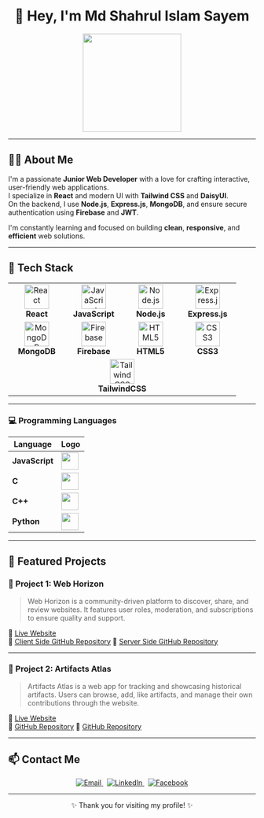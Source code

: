 <h1 align="center">👋 Hey, I'm Md Shahrul Islam Sayem</h1>

<div align="center">
  <img src="https://i.ibb.co/tTthpnFs/Your-paragraph-text-1.jpg" height="200" />
</div>

---

## 🧑‍💻 About Me

I'm a passionate **Junior Web Developer** with a love for crafting interactive, user-friendly web applications.  
I specialize in **React** and modern UI with **Tailwind CSS** and **DaisyUI**.  
On the backend, I use **Node.js**, **Express.js**, **MongoDB**, and ensure secure authentication using **Firebase** and **JWT**.

I'm constantly learning and focused on building **clean**, **responsive**, and **efficient** web solutions.

---

## 🚀 Tech Stack

<table align="center">
  <tr>
    <td align="center" width="100">
      <img src="https://cdn.jsdelivr.net/gh/devicons/devicon/icons/react/react-original.svg" height="50" alt="React"/><br><b>React</b>
    </td>
    <td align="center" width="100">
      <img src="https://cdn.jsdelivr.net/gh/devicons/devicon/icons/javascript/javascript-original.svg" height="50" alt="JavaScript"/><br><b>JavaScript</b>
    </td>
    <td align="center" width="100">
      <img src="https://cdn.jsdelivr.net/gh/devicons/devicon/icons/nodejs/nodejs-original.svg" height="50" alt="Node.js"/><br><b>Node.js</b>
    </td>
    <td align="center" width="100">
      <img src="https://cdn.jsdelivr.net/gh/devicons/devicon/icons/express/express-original.svg" height="50" alt="Express.js"/><br><b>Express.js</b>
    </td>
  </tr>
  <tr>
    <td align="center" width="100">
      <img src="https://cdn.jsdelivr.net/gh/devicons/devicon/icons/mongodb/mongodb-original.svg" height="50" alt="MongoDB"/><br><b>MongoDB</b>
    </td>
    <td align="center" width="100">
      <img src="https://cdn.jsdelivr.net/gh/devicons/devicon/icons/firebase/firebase-plain.svg" height="50" alt="Firebase"/><br><b>Firebase</b>
    </td>
    <td align="center" width="100">
      <img src="https://cdn.jsdelivr.net/gh/devicons/devicon/icons/html5/html5-original.svg" height="50" alt="HTML5"/><br><b>HTML5</b>
    </td>
    <td align="center" width="100">
      <img src="https://cdn.jsdelivr.net/gh/devicons/devicon/icons/css3/css3-original.svg" height="50" alt="CSS3"/><br><b>CSS3</b>
    </td>
  </tr>
  <tr>
    <td align="center" colspan="4">
      <img src="https://cdn.jsdelivr.net/gh/devicons/devicon/icons/tailwindcss/tailwindcss-original-wordmark.svg" height="50" alt="TailwindCSS"/><br><b>TailwindCSS</b>
    </td>
  </tr>
</table>

---

### 💻 Programming Languages

<div align="center">

| Language | Logo |
|----------|------|
| <b>JavaScript</b> | <img src="https://cdn.jsdelivr.net/gh/devicons/devicon/icons/javascript/javascript-original.svg" height="35" /> |
| <b>C</b>           | <img src="https://cdn.jsdelivr.net/gh/devicons/devicon/icons/c/c-original.svg" height="35" /> |
| <b>C++</b>         | <img src="https://cdn.jsdelivr.net/gh/devicons/devicon/icons/cplusplus/cplusplus-original.svg" height="35" /> |
| <b>Python</b>      | <img src="https://cdn.jsdelivr.net/gh/devicons/devicon/icons/python/python-original.svg" height="35" /> |

</div>

---

## 🌟 Featured Projects

### 🧭 Project 1: **Web Horizon**
> Web Horizon is a community-driven platform to discover, share, and review websites. It features user roles, moderation, and subscriptions to ensure quality and support.

🔗 [Live Website](https://web-horizon-final.netlify.app/)  
📂 [Client Side GitHub Repository](https://github.com/muhammad-sayem/Web-Horizon-Client)
📂 [Server Side GitHub Repository](https://github.com/muhammad-sayem/Web-Horizon-Server)

---

### 🧠 Project 2: **Artifacts Atlas**
> Artifacts Atlas is a web app for tracking and showcasing historical artifacts. Users can browse, add, like artifacts, and manage their own contributions through the website.

🔗 [Live Website](https://artifacts-atlas-phero.netlify.app/)  
📂 [GitHub Repository](https://github.com/muhammad-sayem/Artifacts-Atlas-Client-Side)
📂 [GitHub Repository](https://github.com/muhammad-sayem/Artifacts-Atlas-Server-Side)

---

## 📫 Contact Me

<p align="center">
  <a href="mailto:shahrulislam.sayem@gmail.com" target="_blank">
    <img src="https://img.shields.io/badge/Email-D14836?style=for-the-badge&logo=gmail&logoColor=white" alt="Email" />
  </a>
  &nbsp;
  <a href="https://www.linkedin.com/in/md-shahrul-islam-sayem/" target="_blank">
    <img src="https://img.shields.io/badge/LinkedIn-0077B5?style=for-the-badge&logo=linkedin&logoColor=white" alt="LinkedIn" />
  </a>
  &nbsp;
  <a href="https://www.facebook.com/shahrulislam.sayem/" target="_blank">
    <img src="https://img.shields.io/badge/Facebook-1877F2?style=for-the-badge&logo=facebook&logoColor=white" alt="Facebook" />
  </a>
</p>

---

<p align="center">✨ Thank you for visiting my profile! ✨</p>
